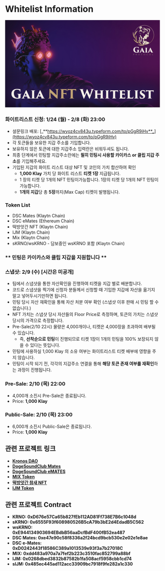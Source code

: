 # Whitelist Information

![](../.gitbook/assets/whitelist.jpg)

### 화이트리스트 신청: 1/24 (월) - 2/8 (화) 23:00

* 설문링크 배포:   [_**https://wyoz4cv843u.typeform.com/to/pGgR9iHv**_](https://wyoz4cv843u.typeform.com/to/pGgR9iHv)
* 각 토큰들을 보유한 지갑 주소를 기입합니다.
* 보유하지 않은 토큰에 대한 지갑주소 입력란은 비워두셔도 됩니다.
* 최종 단계에서 민팅할 지갑주소란에는 **필히 민팅시 사용할 카이카스 or 클립 지갑 주소**를 기입해주세요.
* 기입된 지갑의 화이트 리스트 대상 NFT 및 코인의 가치 합산하여 확인
  * **1,000 Klay** 가치 당 화이트 리스트 **티켓 1장** 지급됩니다.
  * 1 장의 티켓 당 1개의 NFT 민팅이가능합니다. 1장의 티켓 당 1개의 NFT 민팅이 가능합니다.
  * **1개의 지갑**당 총 **5장**까지(Max Cap) 티켓이 발행됩니다.

### **Token List**

* DSC Mates (Klaytn Chain)
* DSC eMates (Ethereum Chain)
* 떡방앗간 NFT (Klaytn Chain)
* IJM (Klaytn Chain)
* Mix (Klaytn Chain)
* sKRNO/wsKRNO - 담보중인 wsKRNO 포함 (Klaytn Chain)

### \*\* 민팅은 카이카스와 클립 지갑을 지원합니다 \*\*

### 스냅샷: 2/9 (수) \[시간은 미공개]

* 팀에서 스냅샷을 통한 자산확인을 진행하여 티켓을 지갑 별로 배분합니다.
* 코드로 스냅샷을 찍기에 신청자 분들께서 신청할 때 기입한 지갑에 자산을 옮기지 말고 넣어두시기만하면 됩니다.
* 민팅 당시 자산 재확인을 통해 자산 처분 여부 확인 (스냅샷 이후 판매 시 민팅 할 수 없습니다.)
* NFT 가치는 스냅샷 당시 자산들의 Floor Price로 측정하며, 토큰의 가치는 스냅샷 당시의 가격으로 측정합니다.
* Pre-Sale(2/10 22시) 물량은 4,000개이나, 티켓은 4,000장을 초과하여 배부될 수 있습니다.
  * 즉, **선착순으로 민팅**이 진행되므로 티켓 1장이 1개의 민팅을 100% 보장되지 않을 수 있다는 뜻입니다.
* 민팅에 사용하실 1,000 Klay 의 소유 여부는 화이트리스트 티켓 배부에 영향을 주지 않습니다.
* 민팅이 시작 되기 전, 각각의 지갑주소 연결을 통해 **해당 토큰 존재 여부를 재확인**하는 과정이 진행됩니다.

### Pre-Sale: 2/10 (목) 22:00

* 4,000개 소진시 Pre-Sale은 종료됩니다.
* Price: **1,000 Klay**

### Public-Sale: 2/10 (목) 23:00

* 6,000개 소진시 Public-Sale은 종료됩니다.
* Price: **1,000 Klay**

## 관련 프로젝트 링크

* [**Kronos DAO**](https://kronosdao.finance)
* [**DogeSoundClub Mates**](https://opensea.io/collection/dogesoundclub-mates)
* [**DogeSoundClub eMATES**](https://opensea.io/collection/dogesoundclub-emates)
* [**MIX Token**](https://mix.info)
* [**떡방앗간 참새 NFT**](https://klu.bs/pfp/0x29d05593116C443da54DaBFB4e5322DEA2fff8Cd)
* [**IJM Token**](https://tteok.org)

## 관련 프로젝트 Contract

* **KRNO: 0xD676e57Ca65b827fEb112AD81Ff738E7B6c1048d**
* **sKRNO: 0x6555F93f608980526B5cA79b3bE2d4EdadB5C562**
* **wsKRNO:**\
  **0xE944134903694EBdbB56aaDcfBdF400fB52ea487**
* **DSC Mates: 0xe47e90c58f8336a2f24bcd9bcb530e2e02e1e8ae**
* **DSC e-Mates:**\
  **0xD0242443f18586C389a1013539e93f3a7b27018C**
* **MIX: 0xdd483a970a7a7fef2b223c3510fac852799a88bf**
* **IJM: 0x0268dbed3832b87582b1fa508acf5958cbb1cd74**
* **sIJM: 0x485ec445ad112acc33909bc7918f9fe282a1c330**
